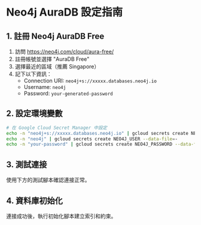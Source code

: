 # Neo4j AuraDB 設定指南

## 1. 註冊 Neo4j AuraDB Free

1. 訪問 https://neo4j.com/cloud/aura-free/
2. 註冊帳號並選擇 "AuraDB Free"
3. 選擇最近的區域（推薦 Singapore）
4. 記下以下資訊：
   - Connection URI: `neo4j+s://xxxxx.databases.neo4j.io`
   - Username: `neo4j`
   - Password: `your-generated-password`

## 2. 設定環境變數

```bash
# 在 Google Cloud Secret Manager 中設定
echo -n "neo4j+s://xxxxx.databases.neo4j.io" | gcloud secrets create NEO4J_URI --data-file=-
echo -n "neo4j" | gcloud secrets create NEO4J_USER --data-file=-
echo -n "your-password" | gcloud secrets create NEO4J_PASSWORD --data-file=-
```

## 3. 測試連接

使用下方的測試腳本確認連接正常。

## 4. 資料庫初始化

連接成功後，執行初始化腳本建立索引和約束。